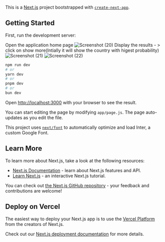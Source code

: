 This is a [Next.js](https://nextjs.org/) project bootstrapped with [`create-next-app`](https://github.com/vercel/next.js/tree/canary/packages/create-next-app).

## Getting Started

First, run the development server:

Open the application home page
![Screenshot (20)](https://github.com/bhaskar866/Hy-vee-Assesment-Bhaskar-Reddy/assets/75436618/052f8afc-d63e-47e0-b476-89204653bad0)
Display the results - > click on show more(Intially it will show the country with higest probability)
![Screenshot (21)](https://github.com/bhaskar866/Hy-vee-Assesment-Bhaskar-Reddy/assets/75436618/fda14015-7961-4e0a-8185-3c5160fda58d)
![Screenshot (22)](https://github.com/bhaskar866/Hy-vee-Assesment-Bhaskar-Reddy/assets/75436618/747631ec-1bc6-4c62-aca1-945e71cddcd4)

```bash
npm run dev
# or
yarn dev
# or
pnpm dev
# or
bun dev
```

Open [http://localhost:3000](http://localhost:3000) with your browser to see the result.

You can start editing the page by modifying `app/page.js`. The page auto-updates as you edit the file.

This project uses [`next/font`](https://nextjs.org/docs/basic-features/font-optimization) to automatically optimize and load Inter, a custom Google Font.

## Learn More

To learn more about Next.js, take a look at the following resources:

- [Next.js Documentation](https://nextjs.org/docs) - learn about Next.js features and API.
- [Learn Next.js](https://nextjs.org/learn) - an interactive Next.js tutorial.

You can check out [the Next.js GitHub repository](https://github.com/vercel/next.js/) - your feedback and contributions are welcome!

## Deploy on Vercel

The easiest way to deploy your Next.js app is to use the [Vercel Platform](https://vercel.com/new?utm_medium=default-template&filter=next.js&utm_source=create-next-app&utm_campaign=create-next-app-readme) from the creators of Next.js.

Check out our [Next.js deployment documentation](https://nextjs.org/docs/deployment) for more details.
